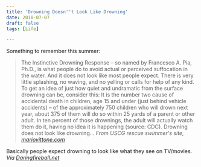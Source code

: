 ```yaml
---
title: 'Drowning Doesn''t Look Like Drowning'
date: 2010-07-07
draft: false
tags: [Life]

---
```


Something to remember this summer:

> The Instinctive Drowning Response – so named by Francesco A. Pia, Ph.D., is what people do to avoid actual or perceived suffocation in the water. And it does not look like most people expect. There is very little splashing, no waving, and no yelling or calls for help of any kind. To get an idea of just how quiet and undramatic from the surface drowning can be, consider this: It is the number two cause of accidental death in children, age 15 and under (just behind vehicle accidents) – of the approximately 750 children who will drown next year, about 375 of them will do so within 25 yards of a parent or other adult. In ten percent of those drownings, the adult will actually watch them do it, having no idea it is happening (source: CDC). Drowning does not look like drowning... _From USCG rescue swimmer's site, [mariovittone.com](http://mariovittone.com/2010/05/154/)_

Basically people expect drowning to look like what they see on TV/movies. _Via [Daringfireball.net](http://daringfireball.net/linked/2010/07/07/drowning)_
